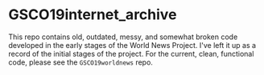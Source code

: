 # GSCO19internet_archive

This repo contains old, outdated, messy, and somewhat broken code developed in the early stages of the World News Project. I've left it up as a record of the initial stages of the project. For the current, clean, functional code, please see the `GSCO19worldnews` repo.

